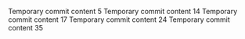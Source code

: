 Temporary commit content 5
Temporary commit content 14
Temporary commit content 17
Temporary commit content 24
Temporary commit content 35
